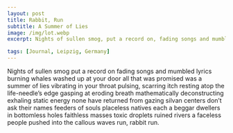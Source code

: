 ```yaml
---
layout: post
title: Rabbit, Run
subtitle: A Summer of Lies
image: /img/lot.webp
excerpt: Nights of sullen smog, put a record on, fading songs and mumbled lyrics, burning whales washed up at your door, all that was promised was, a summer of lies ...

tags: [Journal, Leipzig, Germany]
---
```

Nights of sullen smog
put a record on
fading songs and mumbled lyrics
burning whales washed up at your door
all that was promised was
a summer of lies
vibrating in your throat
pulsing, scarring itch
resting atop the life-needle’s edge
gasping at eroding breath
mathematically deconstructing
exhaling static energy
none have returned
from gazing silvan centers
don’t ask their names
feeders of souls
placeless natives
each a beggar
dwellers in bottomless holes
faithless masses
toxic droplets
ruined rivers
a faceless people
pushed into the callous waves
run, rabbit
run.
